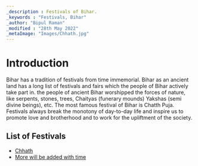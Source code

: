 ```yaml
---
_description : Festivals of Bihar.
_keywords : "Festivals, Bihar"
_author: "Bipul Raman"
_modified : "28th May 2022"
_metaImage: "Images/Chhath.jpg"
---
```


# Introduction

Bihar has a tradition of festivals from time immemorial. Bihar as an ancient land has a long list of festivals and fairs which the people of Bihar actively take part in. the people of ancient Bihar worshipped the forces of nature, like serpents, stones, trees, Chaityas (funerary mounds) Yakshas (semi divine beings), etc. The most famous festival of Bihar is Chatth Puja. Festivals always break the monotony of day-to-day life and inspire us to promote love and brotherhood and to work for the upliftment of the society.

## List of Festivals

- [Chhath](Chhath.md)
- [More will be added with time](Index.md)
